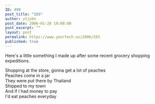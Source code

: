 ```yaml
---
ID: 498
post_title: "193"
author: ytjohn
post_date: 2006-01-20 19:00:00
post_excerpt: ""
layout: post
permalink: https://www.yourtech.us/2006/193
published: true
---
```

Here's a little something I made up after some recent grocery shopping expeditions.

Shopping at the store, gonna get a lot of peaches<br />
Peaches come in a jar<br />
They were put there by Thailand<br />
Shipped to my town<br />
And if I had money to pay<br />
I'd eat peaches everyday<br />